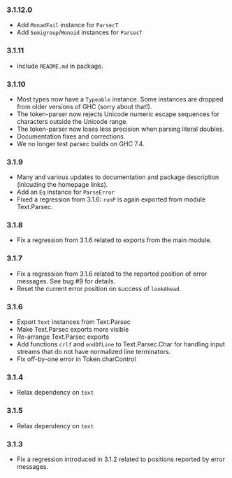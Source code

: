 ### 3.1.12.0

- Add `MonadFail` instance for `ParsecT`
- Add `Semigroup`/`Monoid` instances for `ParsecT`

### 3.1.11

- Include `README.md` in package.

### 3.1.10

- Most types now have a `Typeable` instance. Some instances are dropped from
  older versions of GHC (sorry about that!).
- The token-parser now rejects Unicode numeric escape sequences for characters
  outside the Unicode range.
- The token-parser now loses less precision when parsing literal doubles.
- Documentation fixes and corrections.
- We no longer test parsec builds on GHC 7.4.

### 3.1.9

- Many and various updates to documentation and package description (inlcuding
  the homepage links).
- Add an `Eq` instance for `ParseError`
- Fixed a regression from 3.1.6: `runP` is again exported from module
  Text.Parsec.

### 3.1.8

- Fix a regression from 3.1.6 related to exports from the main module.

### 3.1.7

- Fix a regression from 3.1.6 related to the reported position of error messages.
  See bug #9 for details.
- Reset the current error position on success of `lookAhead`.

### 3.1.6

- Export `Text` instances from Text.Parsec
- Make Text.Parsec exports more visible
- Re-arrange Text.Parsec exports
- Add functions `crlf` and `endOfLine` to Text.Parsec.Char for handling
  input streams that do not have normalized line terminators.
- Fix off-by-one error in Token.charControl

### 3.1.4

- Relax dependency on `text`

### 3.1.5

- Relax dependency on `text`

### 3.1.3

- Fix a regression introduced in 3.1.2 related to positions reported by error messages.
